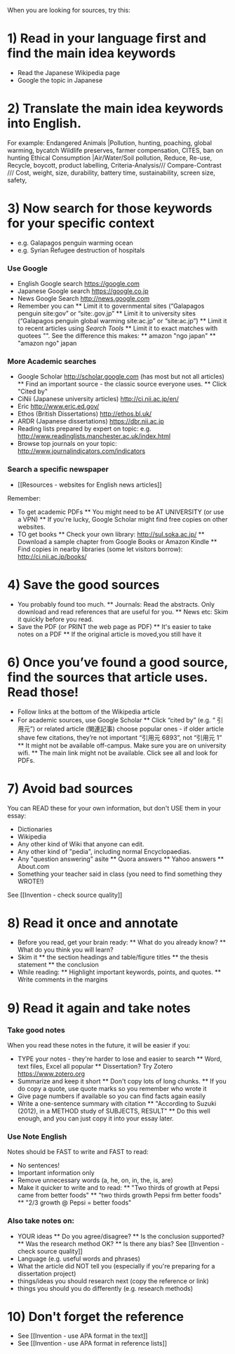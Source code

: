 When you are looking for sources, try this:

# 1) Read in your language first and find the main idea keywords
* Read the Japanese Wikipedia page
* Google the topic in Japanese


# 2) Translate the main idea keywords into English.
For example:
Endangered Animals |Pollution, hunting, poaching, global warming, bycatch Wildlife preserves, farmer compensation, CITES, ban on hunting
Ethical  Consumption |Air/Water/Soil pollution, Reduce, Re-use, Recycle, boycott, product labelling, 
Criteria-Analysis/// Compare-Contrast /// Cost, weight, size, durability, battery time, sustainability, screen size, safety, 

# 3) Now search for those keywords for your specific context
* e.g. Galapagos penguin warming ocean
* e.g. Syrian Refugee destruction of hospitals

### Use Google
* English Google search https://google.com
* Japanese Google search https://google.co.jp
* News Google Search http://news.google.com
* Remember you can 
** Limit it to governmental sites (“Galapagos penguin site:gov” or “site:.gov.jp”
** Limit it to university sites (“Galapagos penguin global warming site:ac.jp” or “site:ac.jp”)
** Limit it to recent articles using _Search Tools_
** Limit it to exact matches with quotees "". See the difference this makes:
** amazon "ngo japan" 
** "amazon ngo" japan

### More Academic searches
* Google Scholar http://scholar.google.com 	(has most but not all articles)
** Find an important source - the classic source everyone uses.
** Click "Cited by"
* CiNii (Japanese university articles) http://ci.nii.ac.jp/en/		
* Eric http://www.eric.ed.gov/
* Ethos (British Dissertations) http://ethos.bl.uk/ 		
* ARDR (Japanese dissertations) https://dbr.nii.ac.jp		
* Reading lists prepared by expert on topic: e.g.  http://www.readinglists.manchester.ac.uk/index.html
* Browse top journals on your topic: http://www.journalindicators.com/indicators

### Search a specific newspaper
* [[Resources - websites for English news articles]]

Remember:
* To get academic PDFs
** You might need to be AT UNIVERSITY (or use a VPN)
** If you're lucky, Google Scholar might find free copies on other websites.
* TO get books
** Check your own library: http://sul.soka.ac.jp/
** Download a sample chapter from Google Books or Amazon Kindle
** Find copies in nearby libraries	(some let visitors borrow): http://ci.nii.ac.jp/books/

# 4) Save the good sources
* You probably found too much. 
** Journals: Read the abstracts. Only download and read references that are useful for you.
** News etc: Skim it quickly before you read. 
* Save the PDF (or PRINT the web page as PDF)
** It's easier to take notes on a PDF 
** If the original article is moved,you still have it

# 6) Once you’ve found a good source, find the sources that article uses. Read those!
* Follow links at the bottom of the Wikipedia article
* For academic sources, use Google Scholar
** Click “cited by” (e.g. “ 引用元”) or related article (関連記事)
choose popular ones - if older article shave few citations, they’re not important
“引用元 6893”, not “引用元 1”
** It might not be available off-campus. Make sure you are on university wifi.
** The main link might not be available. Click see all and look for PDFs. 

# 7) Avoid bad sources
You can READ these for your own information, but don't USE them in your essay:
* Dictionaries
* Wikipedia
* Any other kind of Wiki that anyone can edit. 
* Any other kind of "pedia", including normal Encyclopaedias. 
* Any "question answering" asite
** Quora answers
** Yahoo answers
** About.com
* Something your teacher said in class (you need to find something they WROTE!)

See [[Invention - check source quality]]


# 8) Read it once and annotate
* Before you read, get your brain ready:
** What do you already know?
** What do you think you will learn?
* Skim it 
** the section headings and table/figure titles
** the thesis statement 
** the conclusion
* While reading:
** Highlight important keywords, points, and quotes.
** Write comments in the margins


# 9) Read it again and take notes
### Take good notes
When you read these notes in the future, it will be easier if you:
* TYPE your notes - they're harder to lose and easier to search
** Word, text files, Excel all popular
** Dissertation? Try Zotero  https://www.zotero.org
* Summarize and keep it short
** Don't copy lots of long chunks. 
** If you do copy a quote, use quote marks so you remember who wrote it
* Give page numbers if available so you can find facts again easily
* Write a one-sentence summary with citation
** "According to Suzuki (2012), in a METHOD study of SUBJECTS, RESULT"
** Do this well enough, and you can just copy it into your essay later.

### Use Note English
Notes should be FAST to write and FAST to read:
* No sentences!
* Important information only
* Remove unnecessary words (a, he, on, in, the, is, are)
* Make it quicker to write and to read:
** "Two thirds of growth at Pepsi came from better foods"
** "two thirds growth Pepsi frm better foods"
** "2/3 growth @ Pepsi = better foods"


### Also take notes on:
* YOUR ideas 
** Do you agree/disagree?
** Is the conclusion supported?
** Was the research method OK?
** Is there any bias? See [[Invention - check source quality]]
* Language (e.g. useful words and phrases)
* What the article did NOT tell you (especially if you're preparing for a dissertation project)
* things/ideas you should research next (copy the reference or link)
* things you should you do differently (e.g. research methods)


# 10) Don't forget the reference
* See [[Invention - use APA format in the text]]
* See [[Invention - use APA format in reference lists]]
 


